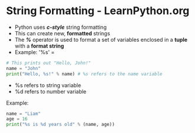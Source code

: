 # String Formatting - LearnPython.org

* Python uses ***c-style*** string formatting
* This can create new, **formatted** strings
* The ***%*** operator is used to format a set of variables enclosed in a **tuple** with a **format string**
* Example: '%s' = 

```python
# This prints out "Hello, John!"
name = "John"
print("Hello, %s!" % name) # %s refers to the name variable
```

* %s refers to string variable
* %d refers to number variable

Example:

```python
name = "Liam"
age = 16
print("%s is %d years old" % (name, age))
```


